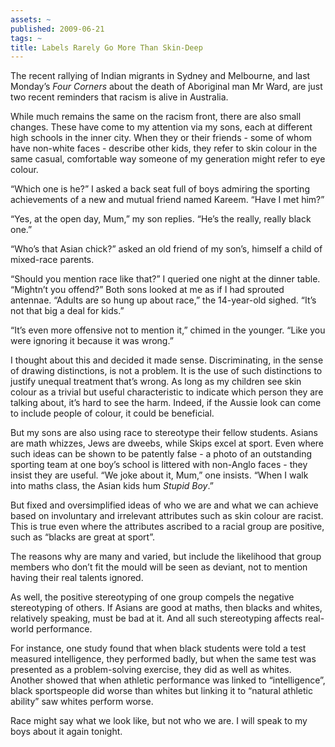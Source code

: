 ```yaml
---
assets: ~
published: 2009-06-21
tags: ~
title: Labels Rarely Go More Than Skin-Deep
---
```

The recent rallying of Indian migrants in Sydney and Melbourne, and last
Monday’s *Four Corners* about the death of Aboriginal man Mr Ward, are
just two recent reminders that racism is alive in Australia.

While much remains the same on the racism front, there are also small
changes. These have come to my attention via my sons, each at different
high schools in the inner city. When they or their friends - some of
whom have non-white faces - describe other kids, they refer to skin
colour in the same casual, comfortable way someone of my generation
might refer to eye colour.

“Which one is he?” I asked a back seat full of boys admiring the
sporting achievements of a new and mutual friend named Kareem. “Have I
met him?”

“Yes, at the open day, Mum,” my son replies. “He’s the really, really
black one.”

“Who’s that Asian chick?” asked an old friend of my son’s, himself a
child of mixed-race parents.

“Should you mention race like that?” I queried one night at the dinner
table. “Mightn’t you offend?” Both sons looked at me as if I had
sprouted antennae. “Adults are so hung up about race,” the 14-year-old
sighed. “It’s not that big a deal for kids.”

“It’s even more offensive not to mention it,” chimed in the younger.
“Like you were ignoring it because it was wrong.”

I thought about this and decided it made sense. Discriminating, in the
sense of drawing distinctions, is not a problem. It is the use of such
distinctions to justify unequal treatment that’s wrong. As long as my
children see skin colour as a trivial but useful characteristic to
indicate which person they are talking about, it’s hard to see the harm.
Indeed, if the Aussie look can come to include people of colour, it
could be beneficial.

But my sons are also using race to stereotype their fellow students.
Asians are math whizzes, Jews are dweebs, while Skips excel at sport.
Even where such ideas can be shown to be patently false - a photo of an
outstanding sporting team at one boy’s school is littered with non-Anglo
faces - they insist they are useful. “We joke about it, Mum,” one
insists. “When I walk into maths class, the Asian kids hum *Stupid
Boy*.”

But fixed and oversimplified ideas of who we are and what we can achieve
based on involuntary and irrelevant attributes such as skin colour are
racist. This is true even where the attributes ascribed to a racial
group are positive, such as “blacks are great at sport”.

The reasons why are many and varied, but include the likelihood that
group members who don’t fit the mould will be seen as deviant, not to
mention having their real talents ignored.

As well, the positive stereotyping of one group compels the negative
stereotyping of others. If Asians are good at maths, then blacks and
whites, relatively speaking, must be bad at it. And all such
stereotyping affects real-world performance.

For instance, one study found that when black students were told a test
measured intelligence, they performed badly, but when the same test was
presented as a problem-solving exercise, they did as well as whites.
Another showed that when athletic performance was linked to
“intelligence”, black sportspeople did worse than whites but linking it
to “natural athletic ability” saw whites perform worse.

Race might say what we look like, but not who we are. I will speak to my
boys about it again tonight.